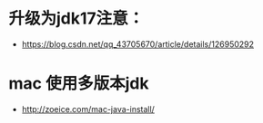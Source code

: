 # 升级为jdk17注意：
- https://blog.csdn.net/qq_43705670/article/details/126950292

# mac 使用多版本jdk 
- http://zoeice.com/mac-java-install/